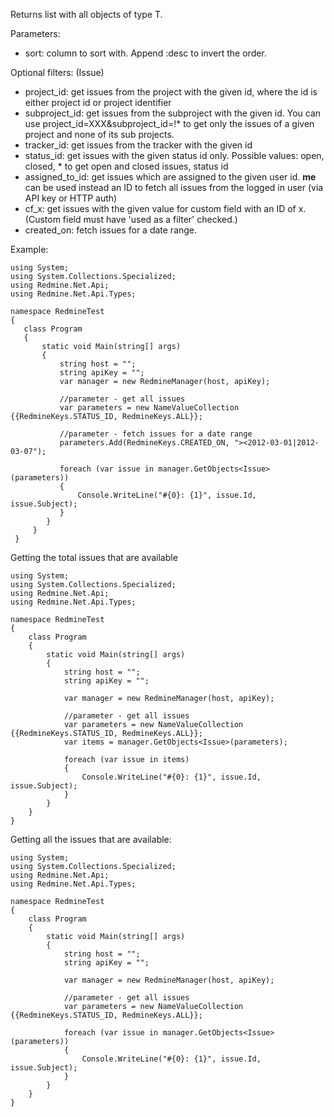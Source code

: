 Returns list with all objects of type T.

Parameters:

* sort: column to sort with. Append :desc to invert the order.

Optional filters: (Issue)

* project_id: get issues from the project with the given id, where the id is either project id or project identifier
* subproject_id: get issues from the subproject with the given id. You can use project_id=XXX&subproject_id=!* to get only the issues of a given project and none of its sub projects.
* tracker_id: get issues from the tracker with the given id
* status_id: get issues with the given status id only. Possible values: open, closed, * to get open and closed issues, status id
* assigned_to_id: get issues which are assigned to the given user id. **me** can be used instead an ID to fetch all issues from the logged in user (via API key or HTTP auth)
* cf_x: get issues with the given value for custom field with an ID of x. (Custom field must have 'used as a filter' checked.)
* created_on: fetch issues for a date range.

Example:

    using System;
    using System.Collections.Specialized;
    using Redmine.Net.Api;
    using Redmine.Net.Api.Types;

    namespace RedmineTest
    {
       class Program
       {
           static void Main(string[] args)
           {
               string host = "";
               string apiKey = "";
               var manager = new RedmineManager(host, apiKey);

               //parameter - get all issues
               var parameters = new NameValueCollection {{RedmineKeys.STATUS_ID, RedmineKeys.ALL}};

               //parameter - fetch issues for a date range
               parameters.Add(RedmineKeys.CREATED_ON, "><2012-03-01|2012-03-07");

               foreach (var issue in manager.GetObjects<Issue>(parameters))
               {
                   Console.WriteLine("#{0}: {1}", issue.Id, issue.Subject);
               }
            }
         }
     }

Getting the total issues that are available

    using System;
    using System.Collections.Specialized;
    using Redmine.Net.Api;
    using Redmine.Net.Api.Types;

    namespace RedmineTest
    {
        class Program
        {
            static void Main(string[] args)
            {
                string host = "";
                string apiKey = "";

                var manager = new RedmineManager(host, apiKey);

                //parameter - get all issues
                var parameters = new NameValueCollection {{RedmineKeys.STATUS_ID, RedmineKeys.ALL}};
                var items = manager.GetObjects<Issue>(parameters);

                foreach (var issue in items)
                {
                    Console.WriteLine("#{0}: {1}", issue.Id, issue.Subject);
                }
            }
        }
    }

Getting all the issues that are available:

    using System;
    using System.Collections.Specialized;
    using Redmine.Net.Api;
    using Redmine.Net.Api.Types;

    namespace RedmineTest
    {
        class Program
        {
            static void Main(string[] args)
            {
                string host = "";
                string apiKey = "";

                var manager = new RedmineManager(host, apiKey);

                //parameter - get all issues
                var parameters = new NameValueCollection {{RedmineKeys.STATUS_ID, RedmineKeys.ALL}};

                foreach (var issue in manager.GetObjects<Issue>(parameters))
                {
                    Console.WriteLine("#{0}: {1}", issue.Id, issue.Subject);
                }
            }
        }
    }